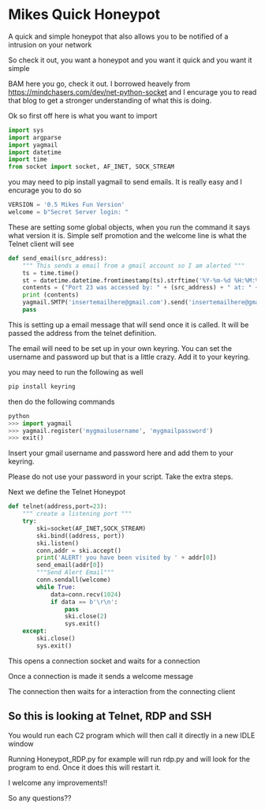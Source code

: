 # Mikes Quick Honeypot
A quick and simple honeypot that also allows you to be notified of a intrusion on your network 

So check it out, you want a honeypot and you want it quick and you want it simple

BAM here you go, check it out. I borrowed heavely from https://mindchasers.com/dev/net-python-socket and I encurage you to read that blog to get a stronger understanding of what this is doing. 

Ok so first off here is what you want to import
```python
import sys
import argparse
import yagmail
import datetime
import time
from socket import socket, AF_INET, SOCK_STREAM
```

you may need to pip install yagmail to send emails. It is really easy and I encurage you to do so


```python
VERSION = '0.5 Mikes Fun Version'
welcome = b"Secret Server login: "
```

These are setting some global objects, when you run the command it says what version it is. Simple self promotion and the welcome line is what the Telnet client will see

```python
def send_email(src_address):
    """ This sends a email from a gmail account so I am alerted """
    ts = time.time()
    st = datetime.datetime.fromtimestamp(ts).strftime('%Y-%m-%d %H:%M:%S')
    contents = ("Port 23 was accessed by: " + (src_address) + " at: " + (st))
    print (contents)
    yagmail.SMTP('insertemailhere@gmail.com').send('insertemailhere@gmail.com', 'HONEYPOT ALERT!', contents)
    pass
```
This is setting up a email message that will send once it is called. It will be passed the address from the telnet definition. 

The email will need to be set up in your own keyring. You can set the username and password up but that is a little crazy. Add it to your keyring. 

you may need to run the following as well

```cmd
pip install keyring
```

then do the following commands

```python
python
>>> import yagmail
>>> yagmail.register('mygmailusername', 'mygmailpassword')
>>> exit()
```

Insert your gmail username and password here and add them to your keyring. 

Please do not use your password in your script. Take the extra steps.


Next we define the Telnet Honeypot

```python
def telnet(address,port=23):
    """ create a listening port """
    try:
        ski=socket(AF_INET,SOCK_STREAM)
        ski.bind((address, port))
        ski.listen()
        conn,addr = ski.accept()
        print('ALERT! you have been visited by ' + addr[0])
        send_email(addr[0])
        """Send Alert Email"""
        conn.sendall(welcome)
        while True:
            data=conn.recv(1024)
            if data == b'\r\n':
                pass
                ski.close(2)
                sys.exit()
    except: 
        ski.close()
        sys.exit()
```
This opens a connection socket and waits for a connection

Once a connection is made it sends a welcome message

The connection then waits for a interaction from the connecting client 


## So this is looking at Telnet, RDP and SSH

You would run each C2 program which will then call it directly in a new IDLE window 

Running Honeypot_RDP.py for example will run rdp.py and will look for the program to end. Once it does this will restart it. 

I welcome any improvements!! 


So any questions??
